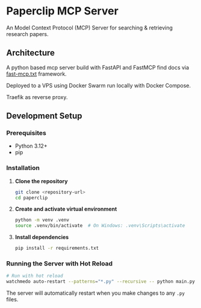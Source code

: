 # Paperclip MCP Server

An Model Context Protocol (MCP) Server for searching & retrieving research papers.

## Architecture

A python based mcp server build with FastAPI and FastMCP find docs via [fast-mcp.txt](fast-mcp.txt) framework.

Deployed to a VPS using Docker Swarm run locally with Docker Compose.

Traefik as reverse proxy.

## Development Setup

### Prerequisites

- Python 3.12+
- pip

### Installation

1. **Clone the repository**

   ```bash
   git clone <repository-url>
   cd paperclip
   ```

2. **Create and activate virtual environment**

   ```bash
   python -m venv .venv
   source .venv/bin/activate  # On Windows: .venv\Scripts\activate
   ```

3. **Install dependencies**
   ```bash
   pip install -r requirements.txt
   ```

### Running the Server with Hot Reload

```bash
# Run with hot reload
watchmedo auto-restart --patterns="*.py" --recursive -- python main.py
```

The server will automatically restart when you make changes to any `.py` files.